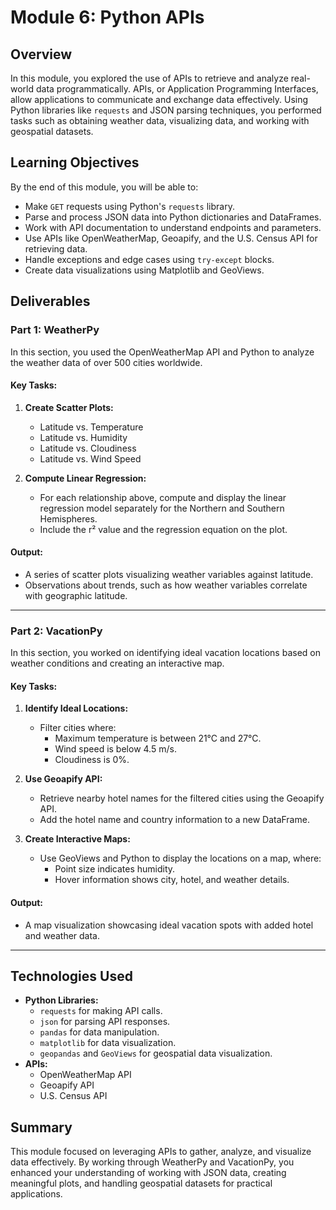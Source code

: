 # Module 6: Python APIs

## Overview
In this module, you explored the use of APIs to retrieve and analyze real-world data programmatically. APIs, or Application Programming Interfaces, allow applications to communicate and exchange data effectively. Using Python libraries like `requests` and JSON parsing techniques, you performed tasks such as obtaining weather data, visualizing data, and working with geospatial datasets.

## Learning Objectives
By the end of this module, you will be able to:
- Make `GET` requests using Python's `requests` library.
- Parse and process JSON data into Python dictionaries and DataFrames.
- Work with API documentation to understand endpoints and parameters.
- Use APIs like OpenWeatherMap, Geoapify, and the U.S. Census API for retrieving data.
- Handle exceptions and edge cases using `try-except` blocks.
- Create data visualizations using Matplotlib and GeoViews.

## Deliverables

### Part 1: WeatherPy
In this section, you used the OpenWeatherMap API and Python to analyze the weather data of over 500 cities worldwide.

#### Key Tasks:
1. **Create Scatter Plots:**
   - Latitude vs. Temperature
   - Latitude vs. Humidity
   - Latitude vs. Cloudiness
   - Latitude vs. Wind Speed

2. **Compute Linear Regression:**
   - For each relationship above, compute and display the linear regression model separately for the Northern and Southern Hemispheres.
   - Include the r² value and the regression equation on the plot.

#### Output:
- A series of scatter plots visualizing weather variables against latitude.
- Observations about trends, such as how weather variables correlate with geographic latitude.

---

### Part 2: VacationPy
In this section, you worked on identifying ideal vacation locations based on weather conditions and creating an interactive map.

#### Key Tasks:
1. **Identify Ideal Locations:**
   - Filter cities where:
     - Maximum temperature is between 21°C and 27°C.
     - Wind speed is below 4.5 m/s.
     - Cloudiness is 0%.

2. **Use Geoapify API:**
   - Retrieve nearby hotel names for the filtered cities using the Geoapify API.
   - Add the hotel name and country information to a new DataFrame.

3. **Create Interactive Maps:**
   - Use GeoViews and Python to display the locations on a map, where:
     - Point size indicates humidity.
     - Hover information shows city, hotel, and weather details.

#### Output:
- A map visualization showcasing ideal vacation spots with added hotel and weather data.

---

## Technologies Used
- **Python Libraries:**
  - `requests` for making API calls.
  - `json` for parsing API responses.
  - `pandas` for data manipulation.
  - `matplotlib` for data visualization.
  - `geopandas` and `GeoViews` for geospatial data visualization.
- **APIs:**
  - OpenWeatherMap API
  - Geoapify API
  - U.S. Census API

## Summary
This module focused on leveraging APIs to gather, analyze, and visualize data effectively. By working through WeatherPy and VacationPy, you enhanced your understanding of working with JSON data, creating meaningful plots, and handling geospatial datasets for practical applications.

